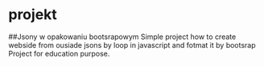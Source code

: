 # projekt
##Jsony w opakowaniu bootsrapowym
Simple project how to create webside from ousiade jsons by loop in javascript and fotmat it by bootsrap
Project for education purpose.
